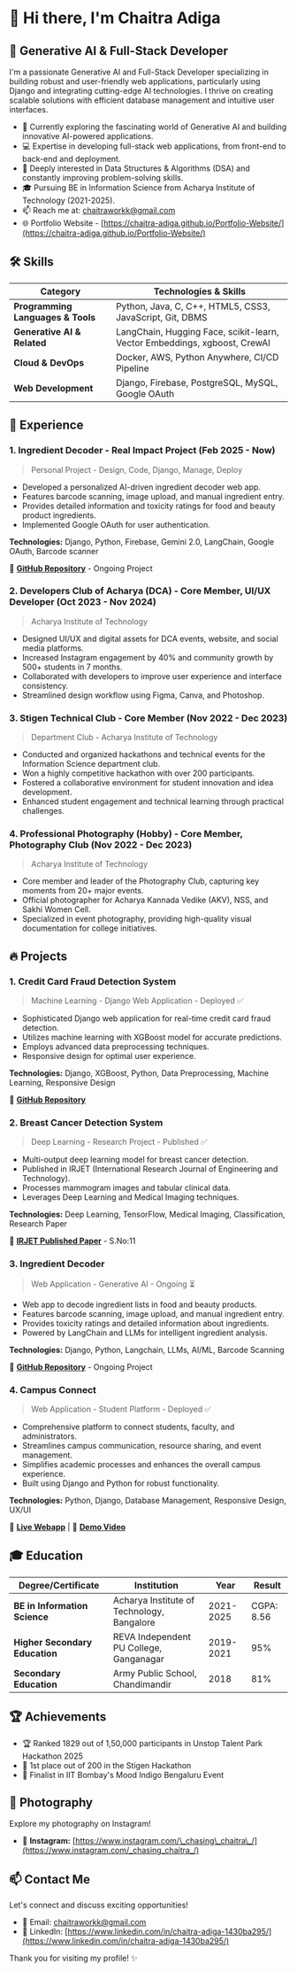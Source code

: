 # 👋 Hi there, I'm Chaitra Adiga

## 🚀 Generative AI & Full-Stack Developer

I'm a passionate Generative AI and Full-Stack Developer specializing in building robust and user-friendly web applications, particularly using Django and integrating cutting-edge AI technologies. I thrive on creating scalable solutions with efficient database management and intuitive user interfaces.

- 🌱 Currently exploring the fascinating world of Generative AI and building innovative AI-powered applications.
- 💻 Expertise in developing full-stack web applications, from front-end to back-end and deployment.
- 🧠 Deeply interested in Data Structures & Algorithms (DSA) and constantly improving problem-solving skills.
- 🎓 Pursuing BE in Information Science from Acharya Institute of Technology (2021-2025).
- 📫 Reach me at: chaitraworkk@gmail.com
- 🌐 Portfolio Website - [https://chaitra-adiga.github.io/Portfolio-Website/](https://chaitra-adiga.github.io/Portfolio-Website/)

## 🛠️ Skills

| Category | Technologies & Skills |
|----------|------------------------|
| **Programming Languages & Tools** | Python, Java, C, C++, HTML5, CSS3, JavaScript, Git, DBMS |
| **Generative AI & Related** | LangChain, Hugging Face, scikit-learn, Vector Embeddings, xgboost, CrewAI |
| **Cloud & DevOps** | Docker, AWS, Python Anywhere, CI/CD Pipeline |
| **Web Development** | Django, Firebase, PostgreSQL, MySQL, Google OAuth |

## 💼 Experience

### 1. Ingredient Decoder - Real Impact Project (Feb 2025 - Now)
> Personal Project - Design, Code, Django, Manage, Deploy

- Developed a personalized AI-driven ingredient decoder web app.
- Features barcode scanning, image upload, and manual ingredient entry.
- Provides detailed information and toxicity ratings for food and beauty product ingredients.
- Implemented Google OAuth for user authentication.

**Technologies:** Django, Python, Firebase, Gemini 2.0, LangChain, Google OAuth, Barcode scanner

🔗 **[GitHub Repository](https://github.com/chaitra-adiga/IngredientDecoder)** - Ongoing Project

### 2. Developers Club of Acharya (DCA) - Core Member, UI/UX Developer (Oct 2023 - Nov 2024)
> Acharya Institute of Technology

- Designed UI/UX and digital assets for DCA events, website, and social media platforms.
- Increased Instagram engagement by 40% and community growth by 500+ students in 7 months.
- Collaborated with developers to improve user experience and interface consistency.
- Streamlined design workflow using Figma, Canva, and Photoshop.

### 3. Stigen Technical Club - Core Member (Nov 2022 - Dec 2023)
> Department Club - Acharya Institute of Technology

- Conducted and organized hackathons and technical events for the Information Science department club.
- Won a highly competitive hackathon with over 200 participants.
- Fostered a collaborative environment for student innovation and idea development.
- Enhanced student engagement and technical learning through practical challenges.

### 4. Professional Photography (Hobby) - Core Member, Photography Club (Nov 2022 - Dec 2023)
> Acharya Institute of Technology

- Core member and leader of the Photography Club, capturing key moments from 20+ major events.
- Official photographer for Acharya Kannada Vedike (AKV), NSS, and Sakhi Women Cell.
- Specialized in event photography, providing high-quality visual documentation for college initiatives.

## 🔥 Projects

### 1. Credit Card Fraud Detection System
> Machine Learning - Django Web Application - Deployed ✅

- Sophisticated Django web application for real-time credit card fraud detection.
- Utilizes machine learning with XGBoost model for accurate predictions.
- Employs advanced data preprocessing techniques.
- Responsive design for optimal user experience.

**Technologies:** Django, XGBoost, Python, Data Preprocessing, Machine Learning, Responsive Design

🔗 **[GitHub Repository](https://github.com/chaitra-adiga/credit_card_fraud)**

### 2. Breast Cancer Detection System
> Deep Learning - Research Project - Published ✅

- Multi-output deep learning model for breast cancer detection.
- Published in IRJET (International Research Journal of Engineering and Technology).
- Processes mammogram images and tabular clinical data.
- Leverages Deep Learning and Medical Imaging techniques.

**Technologies:** Deep Learning, TensorFlow, Medical Imaging, Classification, Research Paper

📃 **[IRJET Published Paper](https://www.irjet.net/volume12-issue2)** - S.No:11

### 3. Ingredient Decoder
> Web Application - Generative AI - Ongoing ⏳

- Web app to decode ingredient lists in food and beauty products.
- Features barcode scanning, image upload, and manual ingredient entry.
- Provides toxicity ratings and detailed information about ingredients.
- Powered by LangChain and LLMs for intelligent ingredient analysis.

**Technologies:** Django, Python, Langchain, LLMs, AI/ML, Barcode Scanning

🔗 **[GitHub Repository](https://github.com/chaitra-adiga/IngredientDecoder)** - Ongoing Project

### 4. Campus Connect
> Web Application - Student Platform - Deployed ✅

- Comprehensive platform to connect students, faculty, and administrators.
- Streamlines campus communication, resource sharing, and event management.
- Simplifies academic processes and enhances the overall campus experience.
- Built using Django and Python for robust functionality.

**Technologies:** Python, Django, Database Management, Responsive Design, UX/UI

🔗 **[Live Webapp](https://campusconnect0.pythonanywhere.com/)** | 🎥 **[Demo Video](https://www.youtube.com/watch?v=Kn4v2icKECI)**

## 🎓 Education

| Degree/Certificate | Institution | Year | Result |
|--------------------|-------------|------|--------|
| **BE in Information Science** | Acharya Institute of Technology, Bangalore | 2021-2025 | CGPA: 8.56 |
| **Higher Secondary Education** | REVA Independent PU College, Ganganagar | 2019-2021 | 95% |
| **Secondary Education** | Army Public School, Chandimandir | 2018 | 81% |

## 🏆 Achievements

- 🏆 Ranked 1829 out of 1,50,000 participants in Unstop Talent Park Hackathon 2025
- 🥇 1st place out of 200 in the Stigen Hackathon
- 🏅 Finalist in IIT Bombay's Mood Indigo Bengaluru Event

## 📸 Photography

Explore my photography on Instagram!

- 📸 **Instagram:** [https://www.instagram.com/\_chasing\_chaitra\_/](https://www.instagram.com/_chasing_chaitra_/)

## 📫 Contact Me

Let's connect and discuss exciting opportunities!

- 📧 Email: chaitraworkk@gmail.com
- 💼 LinkedIn: [https://www.linkedin.com/in/chaitra-adiga-1430ba295/](https://www.linkedin.com/in/chaitra-adiga-1430ba295/)

Thank you for visiting my profile! ✨